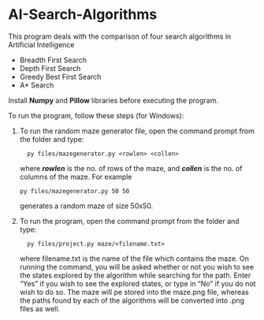 # AI-Search-Algorithms
This program deals with the comparison of four search algorithms in Artificial Intelligence
  *	Breadth First Search
  *	Depth First Search
  *	Greedy Best First Search 
  *	A* Search
  
  Install **Numpy** and **Pillow** libraries before executing the  program.

To run the program, follow these steps (for Windows):
1.	To run the random maze generator file, open the command prompt from the folder and type:

          py files/mazegenerator.py <rowlen> <collen>

	where ***rowlen*** is the no. of rows of the maze, and ***collen*** is the no. of columns of the maze.
	For example
	
		py files/mazegenerator.py 50 50
		
	generates a random maze of size 50x50.

2.	To run the program, open the command prompt from the folder and type:

          py files/project.py maze/<filename.txt>
	where filename.txt is the name of the file which contains the maze. On running the command, you will be asked whether or not you wish to see the states explored by the algorithm while searching for the path. Enter “Yes” if you wish to see the explored states, or type in “No” if you do not wish to do so.
The maze will pe stored into the maze.png file, whereas the paths found by each of the algorithms will be converted into .png files as well. 
